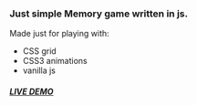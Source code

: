 ### Just simple Memory game written in js. 
Made just for playing with:
- CSS grid
- CSS3 animations
- vanilla js
##### [LIVE DEMO](https://nountie.github.io/unsplash-memory)
